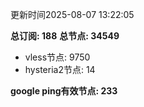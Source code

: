 更新时间2025-08-07 13:22:05

**总订阅: 188**
**总节点: 34549**
- vless节点: 9750
- hysteria2节点: 14

**google ping有效节点: 233**
